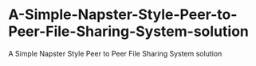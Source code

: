 # A-Simple-Napster-Style-Peer-to-Peer-File-Sharing-System-solution
A Simple Napster Style Peer to Peer File Sharing System solution
